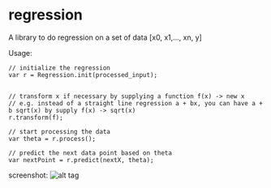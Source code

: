 # regression

A library to do regression on a set of data [x0, x1,..., xn, y]

Usage:
```
// initialize the regression 
var r = Regression.init(processed_input);


// transform x if necessary by supplying a function f(x) -> new x
// e.g. instead of a straight line regression a + bx, you can have a + b sqrt(x) by supply f(x) -> sqrt(x)
r.transform(f);

// start processing the data
var theta = r.process();

// predict the next data point based on theta
var nextPoint = r.predict(nextX, theta);
```

screenshot:
![alt tag](https://raw.github.com/clapik/regression/master/src/example/sample.PNG)
